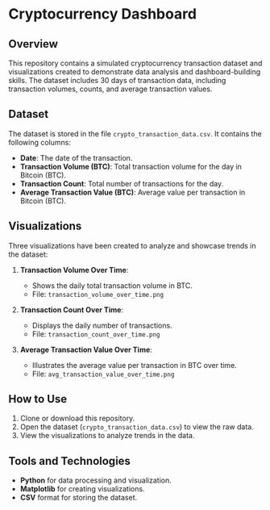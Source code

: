 # Cryptocurrency Dashboard

## Overview
This repository contains a simulated cryptocurrency transaction dataset and visualizations created to demonstrate data analysis and dashboard-building skills. The dataset includes 30 days of transaction data, including transaction volumes, counts, and average transaction values.

## Dataset
The dataset is stored in the file `crypto_transaction_data.csv`. It contains the following columns:

- **Date**: The date of the transaction.
- **Transaction Volume (BTC)**: Total transaction volume for the day in Bitcoin (BTC).
- **Transaction Count**: Total number of transactions for the day.
- **Average Transaction Value (BTC)**: Average value per transaction in Bitcoin (BTC).

## Visualizations
Three visualizations have been created to analyze and showcase trends in the dataset:

1. **Transaction Volume Over Time**:
   - Shows the daily total transaction volume in BTC.
   - File: `transaction_volume_over_time.png`

2. **Transaction Count Over Time**:
   - Displays the daily number of transactions.
   - File: `transaction_count_over_time.png`

3. **Average Transaction Value Over Time**:
   - Illustrates the average value per transaction in BTC over time.
   - File: `avg_transaction_value_over_time.png`

## How to Use
1. Clone or download this repository.
2. Open the dataset (`crypto_transaction_data.csv`) to view the raw data.
3. View the visualizations to analyze trends in the data.

## Tools and Technologies
- **Python** for data processing and visualization.
- **Matplotlib** for creating visualizations.
- **CSV** format for storing the dataset.
